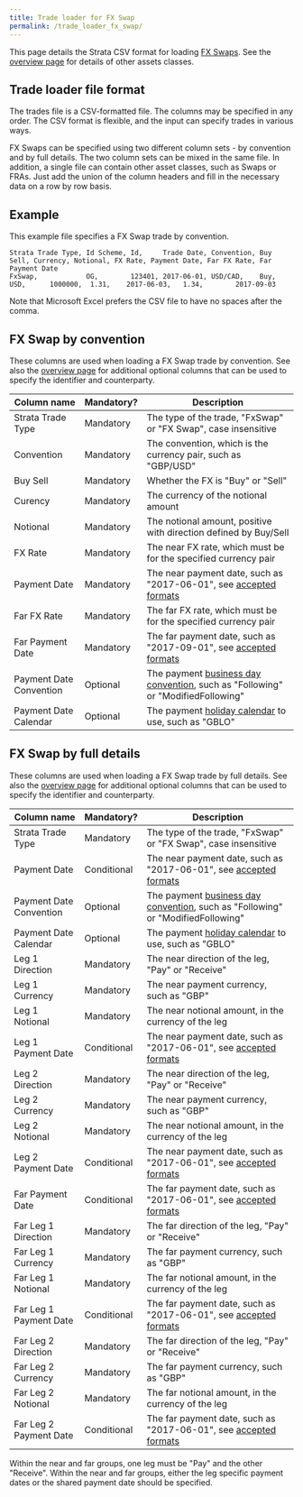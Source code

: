 ```yaml
---
title: Trade loader for FX Swap
permalink: /trade_loader_fx_swap/
---
```


This page details the Strata CSV format for loading [FX Swaps]({{site.baseurl}}/fx_swap).
See the [overview page]({{site.baseurl}}/trade_loader) for details of other assets classes.


## Trade loader file format

The trades file is a CSV-formatted file.
The columns may be specified in any order.
The CSV format is flexible, and the input can specify trades in various ways.

FX Swaps can be specified using two different column sets - by convention and by full details.
The two column sets can be mixed in the same file.
In addition, a single file can contain other asset classes, such as Swaps or FRAs.
Just add the union of the column headers and fill in the necessary data on a row by row basis.


## Example

This example file specifies a FX Swap trade by convention.

```
Strata Trade Type, Id Scheme, Id,     Trade Date, Convention, Buy Sell, Currency, Notional, FX Rate, Payment Date, Far FX Rate, Far Payment Date
FxSwap,            OG,        123401, 2017-06-01, USD/CAD,    Buy,      USD,      1000000,  1.31,    2017-06-03,   1.34,        2017-09-03
```

Note that Microsoft Excel prefers the CSV file to have no spaces after the comma.


## FX Swap by convention

These columns are used when loading a FX Swap trade by convention.
See also the [overview page]({{site.baseurl}}/trade_loader) for additional optional columns that can be used
to specify the identifier and counterparty.

| Column name             | Mandatory?  | Description |
|-------------------------|-------------|-------------|
| Strata Trade Type       | Mandatory   | The type of the trade, "FxSwap" or "FX Swap", case insensitive |
| Convention              | Mandatory   | The convention, which is the currency pair, such as "GBP/USD" |
| Buy Sell                | Mandatory   | Whether the FX is "Buy" or "Sell" |
| Curency                 | Mandatory   | The currency of the notional amount |
| Notional                | Mandatory   | The notional amount, positive with direction defined by Buy/Sell |
| FX Rate                 | Mandatory   | The near FX rate, which must be for the specified currency pair |
| Payment Date            | Mandatory   | The near payment date, such as "2017-06-01", see [accepted formats]({{site.baseurl}}/common_formats/) |
| Far FX Rate             | Mandatory   | The far FX rate, which must be for the specified currency pair |
| Far Payment Date        | Mandatory   | The far payment date, such as "2017-09-01", see [accepted formats]({{site.baseurl}}/common_formats/) |
| Payment Date Convention | Optional    | The payment [business day convention]({{site.baseurl}}/date_adjustments/), such as "Following" or "ModifiedFollowing" |
| Payment Date Calendar   | Optional    | The payment [holiday calendar]({{site.baseurl}}/holiday_data/) to use, such as "GBLO" |


## FX Swap by full details

These columns are used when loading a FX Swap trade by full details.
See also the [overview page]({{site.baseurl}}/trade_loader) for additional optional columns that can be used
to specify the identifier and counterparty.

| Column name             | Mandatory?  | Description |
|-------------------------|-------------|-------------|
| Strata Trade Type       | Mandatory   | The type of the trade, "FxSwap" or "FX Swap", case insensitive |
| Payment Date            | Conditional | The near payment date, such as "2017-06-01", see [accepted formats]({{site.baseurl}}/common_formats/) |
| Payment Date Convention | Optional    | The payment [business day convention]({{site.baseurl}}/date_adjustments/), such as "Following" or "ModifiedFollowing" |
| Payment Date Calendar   | Optional    | The payment [holiday calendar]({{site.baseurl}}/holiday_data/) to use, such as "GBLO" |
| Leg 1 Direction         | Mandatory   | The near direction of the leg, "Pay" or "Receive" |
| Leg 1 Currency          | Mandatory   | The near payment currency, such as "GBP" |
| Leg 1 Notional          | Mandatory   | The near notional amount, in the currency of the leg |
| Leg 1 Payment Date      | Conditional | The near payment date, such as "2017-06-01", see [accepted formats]({{site.baseurl}}/common_formats/) |
| Leg 2 Direction         | Mandatory   | The near direction of the leg, "Pay" or "Receive" |
| Leg 2 Currency          | Mandatory   | The near payment currency, such as "GBP" |
| Leg 2 Notional          | Mandatory   | The near notional amount, in the currency of the leg |
| Leg 2 Payment Date      | Conditional | The near payment date, such as "2017-06-01", see [accepted formats]({{site.baseurl}}/common_formats/) |
| Far Payment Date        | Conditional | The far payment date, such as "2017-06-01", see [accepted formats]({{site.baseurl}}/common_formats/) |
| Far Leg 1 Direction     | Mandatory   | The far direction of the leg, "Pay" or "Receive" |
| Far Leg 1 Currency      | Mandatory   | The far payment currency, such as "GBP" |
| Far Leg 1 Notional      | Mandatory   | The far notional amount, in the currency of the leg |
| Far Leg 1 Payment Date  | Conditional | The far payment date, such as "2017-06-01", see [accepted formats]({{site.baseurl}}/common_formats/) |
| Far Leg 2 Direction     | Mandatory   | The far direction of the leg, "Pay" or "Receive" |
| Far Leg 2 Currency      | Mandatory   | The far payment currency, such as "GBP" |
| Far Leg 2 Notional      | Mandatory   | The far notional amount, in the currency of the leg |
| Far Leg 2 Payment Date  | Conditional | The far payment date, such as "2017-06-01", see [accepted formats]({{site.baseurl}}/common_formats/) |

Within the near and far groups, one leg must be "Pay" and the other "Receive".
Within the near and far groups, either the leg specific payment dates or the shared payment date should be specified.
